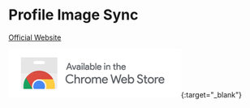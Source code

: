 # Profile Image Sync
[Official Website](https://pis.netlify.app/)

[![Chrome Extension](chrome.png)](https://chrome.google.com/webstore/detail/lfplcgpfghfgnndjcpohkdfpkmdmijcc){:target="_blank"}